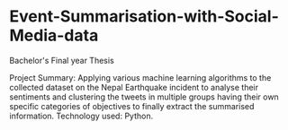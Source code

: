 # Event-Summarisation-with-Social-Media-data
Bachelor's Final year Thesis

Project Summary: Applying various machine learning algorithms to the collected dataset on the Nepal Earthquake incident to analyse their sentiments and clustering the tweets in multiple groups having their own specific categories of objectives to finally extract the summarised information.
Technology used: Python.
